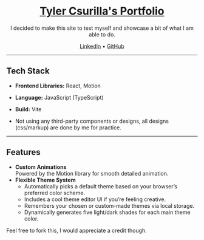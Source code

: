 <div align="center">

# [Tyler Csurilla's Portfolio](https://tyler-csurilla.github.io/)

I decided to make this site to test myself and showcase a bit of what I am able to do.
 

[LinkedIn](https://www.linkedin.com/in/csurilla/) • [GitHub](https://github.com/Tyler-Csurilla)

</div>

---

## Tech Stack

- **Frontend Libraries:** React, Motion  
- **Language:** JavaScript (TypeScript)  
- **Build:** Vite

- Not using any third-party components or designs, all designs (css/markup) are done by me for practice.

---

## Features

- **Custom Animations**  
  Powered by the Motion library for smooth detailed animation.
- **Flexible Theme System**  
  - Automatically picks a default theme based on your browser’s preferred color scheme.  
  - Includes a cool theme editor UI if you’re feeling creative.  
  - Remembers your chosen or custom-made themes via local storage.  
  - Dynamically generates five light/dark shades for each main theme color.  

Feel free to fork this, I would appreciate a credit though.
